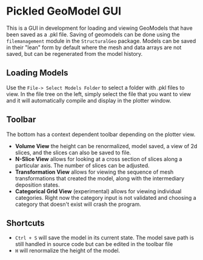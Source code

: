 # Pickled GeoModel GUI

This is a GUI in development for loading and viewing GeoModels that have been saved as a .pkl file. Saving of geomodels can be done using the `filemanagement` module in the `StructuralGeo` package. Models can be saved in their "lean" form by default where the mesh and data arrays are not saved, but can be regenerated from the model history.

## Loading Models
Use the `File-> Select Models Folder` to select a folder with .pkl files to view. In the file tree on the left, simply select the file that you want to view and it will automatically compile and display in the plotter window.

## Toolbar
The bottom has a context dependent toolbar depending on the plotter view. 
- **Volume View** the height can be renormalized, model saved, a view of 2d slices, and the slices can also be saved to file.
- **N-Slice View** allows for looking at a cross section of slices along a particular axis. The number of slices can be adjusted.
- **Transformation View** allows for viewing the sequence of mesh transformations that created the model, along with the intermediary deposition states.
- **Categorical Grid View** (experimental) allows for viewing individual categories. Right now the category input is not validated and choosing a category that doesn't exist will crash the program.

## Shortcuts
- `Ctrl + S` will save the model in its current state. The model save path is still handled in source code but can be edited in the toolbar file
- `H` will renormalize the height of the model.

